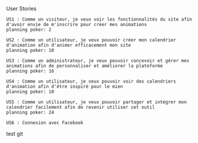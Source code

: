User Stories

    US1 : Comme un visiteur, je veux voir les fonctionnalités du site afin d'avoir envie de m'inscrire pour créer mes animations
    planning poker: 2
    
    US2 : Comme un utilisateur, je veux pouvoir créer mon calendrier d'animation afin d'animer efficacement mon site
    planning poker: 10
    
    US3 : Comme un administrateur, je veux pouvoir concevoir et gérer mes animations afin de personnaliser et améliorer la plateforme
    planning poker: 16
    
    US4 : Comme un utilisateur, je veux pouvoir voir des calendriers d'animation afin d'être inspiré pour le mien
    planning poker: 10
    
    US5 : Comme un utilisateur, je veux pouvoir partager et intégrer mon calendrier facilement afin de revenir utiliser cet outil
    planning poker: 24
   
    US6 : Connexion avec Facebook

test git
   
